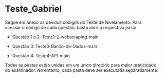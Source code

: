 # Teste_Gabriel

Segue em anexo os devidos códigos do Teste de Nivelamento. Para acessar o código de cada questão, basta abrir a respectiva pasta:

-  Questão 1 e 2: Teste1-2-webscraping-main

-  Questão 3: Teste3-Banco-de-Dados-main

-  Questão 4: Teste4-API-main

Todas as pastas estão unidas em um único diretório para maior praticidade do examinador. No entanto, cada pasta deve ser executada separadamente.
